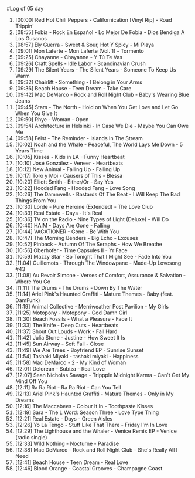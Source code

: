 #Log of 05 day

1. [00:00] Red Hot Chili Peppers - Californication [Vinyl Rip] - Road Trippin'
1. [08:55] Fobia - Rock En Español - Lo Mejor De Fobia - Dios Bendiga A Los Gusanos
1. [08:57] Ely Guerra - Sweet & Sour, Hot Y Spicy - Mi Playa
1. [09:01] Mon Laferte - Mon Laferte (Vol. 1) - Tormento
1. [09:25] Chayanne - Chayanne - Y Tú Te Vas
1. [09:26] Craft Spells - Idle Labor - Scandinavian Crush
1. [09:29] The Silent Years - The Silent Years - Someone To Keep Us Warm
1. [09:32] Chairlift - Something - I Belong in Your Arms
1. [09:36] Beach House - Teen Dream - Take Care
1. [09:42] Mac DeMarco - Rock and Roll Night Club - Baby's Wearing Blue Jeans
1. [09:45] Stars - The North - Hold on When You Get Love and Let Go When You Give It
1. [09:50] Rhye - Woman - Open
1. [09:54] Architecture in Helsinki - In Case We Die - Maybe You Can Owe Me
1. [09:58] Feist - The Reminder - Islands In The Stream
1. [10:02] Noah and the Whale - Peaceful, The World Lays Me Down - 5 Years Time
1. [10:05] Kisses - Kids in LA - Funny Heartbeat
1. [10:10] José González - Veneer - Heartbeats
1. [10:12] New Animal - Falling Up - Falling Up
1. [10:17] Toro y Moi - Causers of This - Blessa
1. [10:20] Elliott Smith - Either/Or - Say Yes
1. [10:22] Hooded Fang - Hooded Fang - Love Song
1. [10:26] The Damnwells - Bastards Of The Beat - I Will Keep The Bad Things From You
1. [10:30] Lorde - Pure Heroine (Extended) - The Love Club
1. [10:33] Real Estate - Days - It's Real
1. [10:36] TV on the Radio - Nine Types of Light (Deluxe) - Will Do
1. [10:40] HAIM - Days Are Gone - Falling
1. [10:44] VACATIONER - Gone - Be With You
1. [10:47] The Morning Benders - Big Echo - Excuses
1. [10:52] Pinback - Autumn Of The Seraphs - How We Breathe
1. [10:56] Oberhofer - Time Capsules II - Yr Face
1. [10:59] Mazzy Star - So Tonight That I Might See - Fade Into You
1. [11:04] Guillemots - Through The Windowpane - Made-Up Lovesong #43
1. [11:08] Au Revoir Simone - Verses of Comfort, Assurance & Salvation - Where You Go
1. [11:11] The Drums - The Drums - Down By The Water
1. [11:14] Ariel Pink's Haunted Graffiti - Mature Themes - Baby (feat. DamFunk)
1. [11:19] Animal Collective - Merriweather Post Pavilion - My Girls
1. [11:25] Motopony - Motopony - God Damn Girl
1. [11:30] Beach Fossils - What a Pleasure - Face It
1. [11:33] The Knife - Deep Cuts - Heartbeats
1. [11:37] Shout Out Louds - Work - Fall Hard
1. [11:42] Julia Stone - Justine - How Sweet It Is
1. [11:45] Sun Airway - Soft Fall - Close
1. [11:49] We Are Trees - Boyfriend EP - Sunrise Sunset
1. [11:54] Tashaki Miyaki - tashaki miyaki - Happiness
1. [11:58] Mac DeMarco - 2 - My Kind of Woman
1. [12:01] Delorean - Subiza - Real Love
1. [12:07] Sean Nicholas Savage - Trippple Midnight Karma - Can't Get My Mind Off You
1. [12:11] Ra Ra Riot - Ra Ra Riot - Can You Tell
1. [12:13] Ariel Pink's Haunted Graffiti - Mature Themes - Only in My Dreams
1. [12:16] The Maccabees - Colour It In - Toothpaste Kisses
1. [12:19] Sara - The L Word: Season Three - Love Type Thing
1. [12:21] Real Estate - Days - Green Aisles
1. [12:26] Yo La Tengo - Stuff Like That There - Friday I'm In Love
1. [12:29] The Lighthouse and the Whaler - Venice Remix EP - Venice (radio single)
1. [12:33] Wild Nothing - Nocturne - Paradise
1. [12:38] Mac DeMarco - Rock and Roll Night Club - She's Really All I Need
1. [12:41] Beach House - Teen Dream - Real Love
1. [12:46] Blood Orange - Coastal Grooves - Champagne Coast
